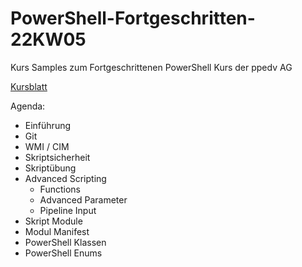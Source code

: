 # PowerShell-Fortgeschritten-22KW05
Kurs Samples zum Fortgeschrittenen PowerShell Kurs der ppedv AG

[Kursblatt](https://ppedv.de/schulung/kurse/PowerShellCorecmdletScriptlernenFortgeschrittenWorkflowProgrammierungSeminarTraining.aspx)

Agenda:
- Einführung
- Git
- WMI / CIM
- Skriptsicherheit
- Skriptübung
- Advanced Scripting
    - Functions
    - Advanced Parameter
    - Pipeline Input 
- Skript Module
- Modul Manifest
- PowerShell Klassen
- PowerShell Enums
